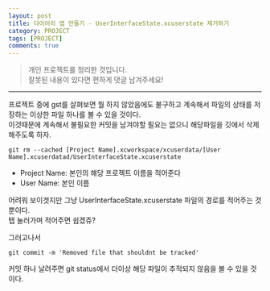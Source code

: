 ```yaml
---
layout: post
title: 다이어리 앱 만들기 - UserInterfaceState.xcuserstate 제거하기
category: PROJECT
tags: [PROJECT]
comments: true
---
```


> 개인 프로젝트를 정리한 것입니다.     
잘못된 내용이 있다면 편하게 댓글 남겨주세요!    

<hr>

프로젝트 중에 gst를 살펴보면 뭘 하지 않았음에도 불구하고 계속해서 파일의 상태를 저장하는 이상한 파일 하나를 볼 수 있을 것이다.<br>
이것때문에 계속해서 불필요한 커밋을 남겨야할 필요는 없으니 해당파일을 깃에서 삭제해주도록 하자.


```
git rm --cached [Project Name].xcworkspace/xcuserdata/[User Name].xcuserdatad/UserInterfaceState.xcuserstate
```

- Project Name: 본인의 해당 프로젝트 이름을 적어준다
- User Name: 본인 이름

어려워 보이겟지만 그냥 UserInterfaceState.xcuserstate 파일의 경로를 적어주는 것 뿐이다.<br>
탭 눌러가며 적어주면 쉽겠쥬?

그러고나서

```
git commit -m 'Removed file that shouldnt be tracked'
```

커밋 하나 날려주면 git status에서 더이상 해당 파일이 추적되지 않음을 볼 수 있을 것이다. 
